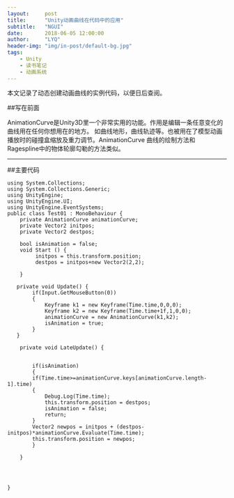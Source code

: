 ```yaml
---
layout:     post
title:      "Unity动画曲线在代码中的应用"
subtitle:   "NGUI"
date:       2018-06-05 12:00:00
author:     "LYQ"
header-img: "img/in-post/default-bg.jpg"
tags:
    - Unity
    - 读书笔记
    - 动画系统
---
```


本文记录了动态创建动画曲线的实例代码，以便日后查阅。

 

 ##写在前面

AnimationCurve是Unity3D里一个非常实用的功能。作用是编辑一条任意变化的曲线用在任何你想用在的地方。 如曲线地形，曲线轨迹等。也被用在了模型动画播放时的碰撞盒缩放及重力调节。AnimationCurve 曲线的绘制方法和Ragespline中的物体轮廓勾勒的方法类似。


 
----
 ##主要代码
 
````
using System.Collections;
using System.Collections.Generic;
using UnityEngine;
using UnityEngine.UI;
using UnityEngine.EventSystems;
public class Test01 : MonoBehaviour {
    private AnimationCurve animationCurve;
    private Vector2 initpos;
	private Vector2 destpos;

	bool isAnimation = false;
	void Start () {
		 initpos = this.transform.position;
         destpos = initpos+new Vector2(2,2);
		
	}

   private void Update() {
	    if(Input.GetMouseButton(0))
		{
            Keyframe k1 = new Keyframe(Time.time,0,0,0);
			Keyframe k2 = new Keyframe(Time.time+1f,1,0,0);
			animationCurve = new AnimationCurve(k1,k2);
			isAnimation = true;
		}
   }

	private void LateUpdate() {
       

		if(isAnimation)
		{
        if(Time.time>=animationCurve.keys[animationCurve.length-1].time)
		{
			Debug.Log(Time.time);
			this.transform.position = destpos;
			isAnimation = false;
			return;
		}	
		Vector2 newpos = initpos + (destpos-initpos)*animationCurve.Evaluate(Time.time);
		this.transform.position = newpos;
		}
		
	}


	
	  
}

````
 
















